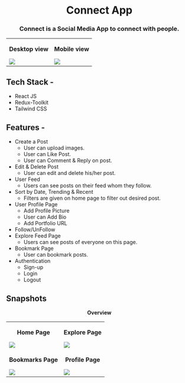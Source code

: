 <h1 align="center">
  Connect App
</h1>
<h3 align="center">
Connect is a Social Media App to connect with people. <br/>
</h3>

<table>
<tr>
    <td>
        <p align="center"><strong>Desktop view</strong></p>
        <img src="https://user-images.githubusercontent.com/36642146/179075924-988bbe11-93db-4961-8a63-c128ffc5588a.png"  />
    </td>
    <td>
        <p align="center"><strong>Mobile view</strong></p>
        <img src="https://user-images.githubusercontent.com/36642146/179076171-04b8c402-d250-4a34-9f20-4bf9bc30294b.png"  />
    </td>
</tr> 
</table>

## Tech Stack -

- React JS
- Redux-Toolkit
- Tailwind CSS

## Features -

- Create a Post
  - User can upload images.
  - User can Like Post.
  - User can Comment & Reply on post.  
- Edit & Delete Post
  - User can edit and delete his/her post.
- User Feed   
  - Users can see posts on their feed whom they follow.
- Sort by Date, Trending & Recent
  - Filters are given on home page to filter out desired post.
- User Profile Page
  - Add Profile Picture
  - User can Add Bio
  - Add Portfolio URL
- Follow/UnFollow
- Explore Feed Page
  - Users can see posts of everyone on this page.
- Bookmark Page
  - User can bookmark posts.
- Authentication
  - Sign-up
  - Login
  - Logout

## Snapshots

<table>
<p  align="center"><strong>Overview</strong></p>

<tr>
    <td>
        <p align="center"><strong>Home Page</strong></p>
        <img src="https://user-images.githubusercontent.com/36642146/179084458-43feee1e-bd35-402f-8b0a-2c69e57519a3.png"  />
    </td>
    <td>
        <p align="center"><strong>Explore Page</strong></p>
        <img src="https://user-images.githubusercontent.com/36642146/179078500-17b8b58b-348e-4bbc-9cd7-c55d4f3ea30f.png"  />
    </td>
</tr> 
<tr>
    <td>
        <p align="center"><strong>Bookmarks Page</strong></p>
        <img src="https://user-images.githubusercontent.com/36642146/179078752-14c6d004-5726-41f7-9f03-8136d29a11ad.png"  />
    </td>
    <td>
        <p align="center"><strong>Profile Page</strong></p>
        <img src="https://user-images.githubusercontent.com/36642146/179078905-60c8b897-3e78-4c50-b4ac-087763519d54.png"  />
    </td>
</tr>

</table>
